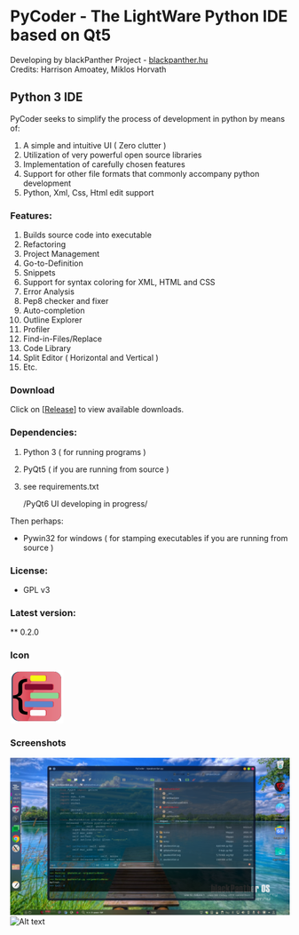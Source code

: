 PyCoder - The LightWare Python IDE based on Qt5
=====
   Developing by blackPanther Project - <a href="http://blackpanther.hu">blackpanther.hu</a>    
   Credits: Harrison Amoatey, Miklos Horvath
   
##  Python 3 IDE

PyCoder seeks to simplify the process of development in python by means of:

1. A simple and intuitive UI ( Zero clutter )
1. Utilization of very powerful open source libraries
1. Implementation of carefully chosen features
1. Support for other file formats that commonly accompany python development
1. Python, Xml, Css, Html edit support 

###  Features:
1. Builds source code into executable
1. Refactoring
1. Project Management
1. Go-to-Definition
1. Snippets
1. Support for syntax coloring for XML, HTML and CSS
1. Error Analysis
1. Pep8 checker and fixer
1. Auto-completion
1. Outline Explorer
1. Profiler
1. Find-in-Files/Replace
1. Code Library
1. Split Editor ( Horizontal and Vertical )
1. Etc.

### Download
   Click on [<a href='https://github.com/blackPantherOS/PyCoder/releases'>Release</a>] to view available downloads.

### Dependencies:
1. Python 3 ( for running programs )
1. PyQt5 ( if you are running from source )
1. see requirements.txt 

   /PyQt6 UI developing in progress/
   
Then perhaps:
* Pywin32 for windows ( for stamping executables if you are running from source )

### License:
* GPL v3

### Latest version:

** 0.2.0
  
### Icon
![Alt text](pycoder.svg "PyCoder Icon")

### Screenshots

![Alt text](/Resources/screenshots/pycoder2.png "PyCoder running on blackPanther OS v24.1")
![Alt text](/Resources/screenshots/pycoder.png "PyCoder running on blackPanther OS v18.1Pro")

